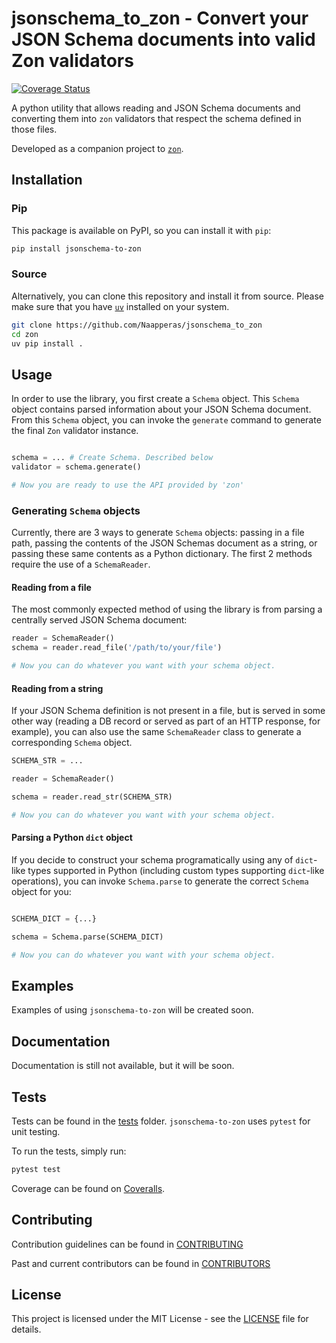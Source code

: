 # jsonschema_to_zon - Convert your JSON Schema documents into valid Zon validators

[![Coverage Status](https://coveralls.io/repos/github/Naapperas/jsonschema-to-zon/badge.svg?branch=main)](https://coveralls.io/github/Naapperas/jsonschema-to-zon?branch=main)

A python utility that allows reading and JSON Schema documents and converting them into `zon` validators that respect the schema defined in those files.

Developed as a companion project to [`zon`](https://github.com/Naapperas/zon).

## Installation

### Pip

This package is available on PyPI, so you can install it with `pip`:

```bash
pip install jsonschema-to-zon
```

### Source

Alternatively, you can clone this repository and install it from source. Please make sure that you have [`uv`](https://docs.astral.sh/uv) installed on your system.

```bash
git clone https://github.com/Naapperas/jsonschema_to_zon
cd zon
uv pip install .
```

## Usage

In order to use the library, you first create a `Schema` object. This `Schema` object contains parsed information about your JSON Schema document. From this `Schema` object, you can invoke the `generate` command to generate the final `Zon` validator instance.

```py

schema = ... # Create Schema. Described below
validator = schema.generate()

# Now you are ready to use the API provided by 'zon'
```

### Generating `Schema` objects

Currently, there are 3 ways to generate `Schema` objects: passing in a file path, passing the contents of the JSON Schemas document as a string, or passing these same contents as a Python dictionary. The first 2 methods require the use of a `SchemaReader`.

#### Reading from a file

The most commonly expected method of using the library is from parsing a centrally served JSON Schema document:

```py
reader = SchemaReader()
schema = reader.read_file('/path/to/your/file')

# Now you can do whatever you want with your schema object.
```

#### Reading from a string

If your JSON Schema definition is not present in a file, but is served in some other way (reading a DB record or served as part of an HTTP response, for example), you can also use the same `SchemaReader` class to generate a corresponding `Schema` object.

```py
SCHEMA_STR = ...

reader = SchemaReader()

schema = reader.read_str(SCHEMA_STR)

# Now you can do whatever you want with your schema object.
```

#### Parsing a Python `dict` object

If you decide to construct your schema programatically using any of `dict`-like types supported in Python (including custom types supporting `dict`-like operations), you can invoke `Schema.parse` to generate the correct `Schema` object for you:

```py

SCHEMA_DICT = {...}

schema = Schema.parse(SCHEMA_DICT)

# Now you can do whatever you want with your schema object.
```

## Examples

Examples of using `jsonschema-to-zon` will be created soon.

## Documentation

Documentation is still not available, but it will be soon.

## Tests

Tests can be found in the [tests](tests) folder. `jsonschema-to-zon` uses `pytest` for unit testing.

To run the tests, simply run:

```bash
pytest test
```
Coverage can be found on [Coveralls](https://coveralls.io/github/Naapperas/jsonschema-to-zon).

## Contributing

Contribution guidelines can be found in [CONTRIBUTING](CONTRIBUTING.md)

Past and current contributors can be found in [CONTRIBUTORS](CONTRIBUTORS.md)

## License

This project is licensed under the MIT License - see the [LICENSE](LICENSE) file for details.